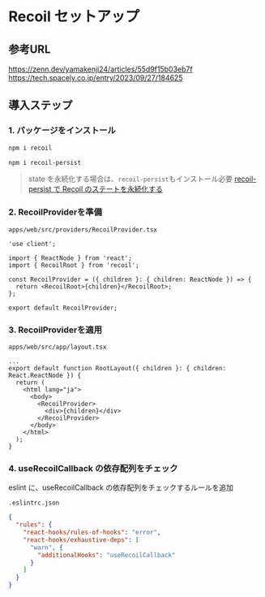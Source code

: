 # Recoil セットアップ

## 参考URL

<https://zenn.dev/yamakenji24/articles/55d9f15b03eb7f>
<https://tech.spacely.co.jp/entry/2023/09/27/184625>

## 導入ステップ

### 1. パッケージをインストール

```bash
npm i recoil
```

```bash
npm i recoil-persist
```

> state を永続化する場合は、`recoil-persist`もインストール必要
> [recoil-persist で Recoil のステートを永続化する](https://scrapbox.io/slashnephy/recoil-persist_%E3%81%A7_Recoil_%E3%81%AE%E3%82%B9%E3%83%86%E3%83%BC%E3%83%88%E3%82%92%E6%B0%B8%E7%B6%9A%E5%8C%96%E3%81%99%E3%82%8B)

### 2. RecoilProviderを準備

`apps/web/src/providers/RecoilProvider.tsx`

```tsx
'use client';

import { ReactNode } from 'react';
import { RecoilRoot } from 'recoil';

const RecoilProvider = ({ children }: { children: ReactNode }) => {
  return <RecoilRoot>{children}</RecoilRoot>;
};

export default RecoilProvider;
```

### 3. RecoilProviderを適用

`apps/web/src/app/layout.tsx`

```tsx
...
export default function RootLayout({ children }: { children: React.ReactNode }) {
  return (
    <html lang="ja">
      <body>
        <RecoilProvider>
          <div>{children}</div>
        </RecoilProvider>
      </body>
    </html>
  );
}
```

### 4. useRecoilCallback の依存配列をチェック

eslint に、useRecoilCallback の依存配列をチェックするルールを追加

`.eslintrc.json`

```json
{
  "rules": {
    "react-hooks/rules-of-hooks": "error",
    "react-hooks/exhaustive-deps": [
      "warn", {
        "additionalHooks": "useRecoilCallback"
      }
    ]
  }
}
```